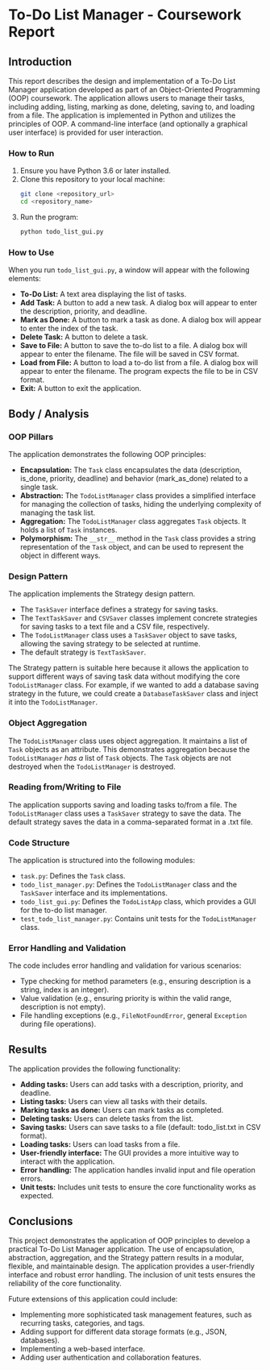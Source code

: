 #   To-Do List Manager - Coursework Report

##   Introduction

This report describes the design and implementation of a To-Do List Manager application developed as part of an Object-Oriented Programming (OOP) coursework. The application allows users to manage their tasks, including adding, listing, marking as done, deleting, saving to, and loading from a file. The application is implemented in Python and utilizes the principles of OOP. A command-line interface (and optionally a graphical user interface) is provided for user interaction.

### How to Run

1.  Ensure you have Python 3.6 or later installed.
2.  Clone this repository to your local machine:
    ```bash
    git clone <repository_url>
    cd <repository_name>
    ```
3.  Run the program:
    ```bash
    python todo_list_gui.py
    ```

### How to Use

When you run `todo_list_gui.py`, a window will appear with the following elements:

* **To-Do List:** A text area displaying the list of tasks.
* **Add Task:** A button to add a new task.  A dialog box will appear to enter the description, priority, and deadline.
* **Mark as Done:** A button to mark a task as done. A dialog box will appear to enter the index of the task.
* **Delete Task:** A button to delete a task.
* **Save to File:** A button to save the to-do list to a file.  A dialog box will appear to enter the filename.  The file will be saved in CSV format.
* **Load from File:** A button to load a to-do list from a file.  A dialog box will appear to enter the filename.  The program expects the file to be in CSV format.
* **Exit:** A button to exit the application.

##   Body / Analysis

###   OOP Pillars

The application demonstrates the following OOP principles:

* **Encapsulation:** The `Task` class encapsulates the data (description, is\_done, priority, deadline) and behavior (mark\_as\_done) related to a single task.
* **Abstraction:** The `TodoListManager` class provides a simplified interface for managing the collection of tasks, hiding the underlying complexity of managing the task list.
* **Aggregation:** The `TodoListManager` class aggregates `Task` objects. It holds a list of `Task` instances.
* **Polymorphism:** The `__str__` method in the `Task` class provides a string representation of the `Task` object, and can be used to represent the object in different ways.

###   Design Pattern

The application implements the Strategy design pattern.

* The `TaskSaver` interface defines a strategy for saving tasks.
* The `TextTaskSaver` and `CSVSaver` classes implement concrete strategies for saving tasks to a text file and a CSV file, respectively.
* The `TodoListManager` class uses a `TaskSaver` object to save tasks, allowing the saving strategy to be selected at runtime.
* The default strategy is `TextTaskSaver`.

The Strategy pattern is suitable here because it allows the application to support different ways of saving task data without modifying the core `TodoListManager` class. For example, if we wanted to add a database saving strategy in the future, we could create a `DatabaseTaskSaver` class and inject it into the `TodoListManager`.

###   Object Aggregation

The `TodoListManager` class uses object aggregation. It maintains a list of `Task` objects as an attribute. This demonstrates aggregation because the `TodoListManager` *has a* list of `Task` objects. The `Task` objects are not destroyed when the `TodoListManager` is destroyed.

###   Reading from/Writing to File

The application supports saving and loading tasks to/from a file. The `TodoListManager` class uses a `TaskSaver` strategy to save the data. The default strategy saves the data in a comma-separated format in a .txt file.

###   Code Structure

The application is structured into the following modules:

* `task.py`: Defines the `Task` class.
* `todo_list_manager.py`: Defines the `TodoListManager` class and the `TaskSaver` interface and its implementations.
* `todo_list_gui.py`: Defines the `TodoListApp` class, which provides a GUI for the to-do list manager.
* `test_todo_list_manager.py`: Contains unit tests for the `TodoListManager` class.

###   Error Handling and Validation

The code includes error handling and validation for various scenarios:

* Type checking for method parameters (e.g., ensuring description is a string, index is an integer).
* Value validation (e.g., ensuring priority is within the valid range, description is not empty).
* File handling exceptions (e.g., `FileNotFoundError`, general `Exception` during file operations).

##   Results

The application provides the following functionality:

* **Adding tasks:** Users can add tasks with a description, priority, and deadline.
* **Listing tasks:** Users can view all tasks with their details.
* **Marking tasks as done:** Users can mark tasks as completed.
* **Deleting tasks:** Users can delete tasks from the list.
* **Saving tasks:** Users can save tasks to a file (default: todo\_list.txt in CSV format).
* **Loading tasks:** Users can load tasks from a file.
* **User-friendly interface:** The GUI provides a more intuitive way to interact with the application.
* **Error handling:** The application handles invalid input and file operation errors.
* **Unit tests:** Includes unit tests to ensure the core functionality works as expected.

##   Conclusions

This project demonstrates the application of OOP principles to develop a practical To-Do List Manager application. The use of encapsulation, abstraction, aggregation, and the Strategy pattern results in a modular, flexible, and maintainable design. The application provides a user-friendly interface and robust error handling. The inclusion of unit tests ensures the reliability of the core functionality.

Future extensions of this application could include:

* Implementing more sophisticated task management features, such as recurring tasks, categories, and tags.
* Adding support for different data storage formats (e.g., JSON, databases).
* Implementing a web-based interface.
* Adding user authentication and collaboration features.